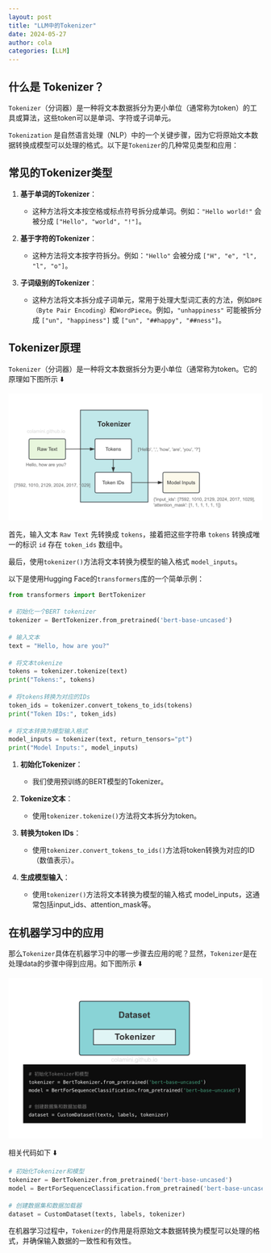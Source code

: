 ```yaml
---
layout: post
title: "LLM中的Tokenizer"
date: 2024-05-27
author: cola
categories: [LLM]
---
```


## 什么是 Tokenizer？

`Tokenizer`（分词器）是一种将文本数据拆分为更小单位（通常称为token）的工具或算法，这些token可以是单词、字符或子词单元。

`Tokenization` 是自然语言处理（NLP）中的一个关键步骤，因为它将原始文本数据转换成模型可以处理的格式。以下是`Tokenizer`的几种常见类型和应用：

## 常见的Tokenizer类型

1. **基于单词的Tokenizer**：
   - 这种方法将文本按空格或标点符号拆分成单词。例如：`"Hello world!"` 会被分成 `["Hello", "world", "!"]`。
   
2. **基于字符的Tokenizer**：
   - 这种方法将文本按字符拆分。例如：`"Hello"` 会被分成 `["H", "e", "l", "l", "o"]`。
   
3. **子词级别的Tokenizer**：
   - 这种方法将文本拆分成子词单元，常用于处理大型词汇表的方法，例如`BPE（Byte Pair Encoding）`和`WordPiece`。例如，`"unhappiness"` 可能被拆分成 `["un", "happiness"]` 或 `["un", "##happy", "##ness"]`。


## Tokenizer原理

`Tokenizer`（分词器）是一种将文本数据拆分为更小单位（通常称为token。它的原理如下图所示 ⬇️

<img src="/assets/imgs/ai/llm/tokenizer-1.png" />

首先，输入文本 `Raw Text` 先转换成 `tokens`，接着把这些字符串 `tokens` 转换成唯一的标识 `id` 存在 `token_ids` 数组中。

最后，使用`tokenizer()`方法将文本转换为模型的输入格式 `model_inputs`。

以下是使用Hugging Face的`transformers`库的一个简单示例：

```python
from transformers import BertTokenizer

# 初始化一个BERT tokenizer
tokenizer = BertTokenizer.from_pretrained('bert-base-uncased')

# 输入文本
text = "Hello, how are you?"

# 将文本tokenize
tokens = tokenizer.tokenize(text)
print("Tokens:", tokens)

# 将tokens转换为对应的IDs
token_ids = tokenizer.convert_tokens_to_ids(tokens)
print("Token IDs:", token_ids)

# 将文本转换为模型输入格式
model_inputs = tokenizer(text, return_tensors="pt")
print("Model Inputs:", model_inputs)
```

1. **初始化Tokenizer**：
   - 我们使用预训练的BERT模型的Tokenizer。

2. **Tokenize文本**：
   - 使用`tokenizer.tokenize()`方法将文本拆分为token。

3. **转换为token IDs**：
   - 使用`tokenizer.convert_tokens_to_ids()`方法将token转换为对应的ID（数值表示）。

4. **生成模型输入**：
   - 使用`tokenizer()`方法将文本转换为模型的输入格式 model_inputs，这通常包括input_ids、attention_mask等。



## 在机器学习中的应用

那么`Tokenizer`具体在机器学习中的哪一步骤去应用的呢？显然，`Tokenizer`是在处理data的步骤中得到应用。如下图所示 ⬇️

<img src="/assets/imgs/ai/llm/tokenizer-2.png" />

相关代码如下 ⬇️
```python
# 初始化Tokenizer和模型
tokenizer = BertTokenizer.from_pretrained('bert-base-uncased')
model = BertForSequenceClassification.from_pretrained('bert-base-uncased')

# 创建数据集和数据加载器
dataset = CustomDataset(texts, labels, tokenizer)
```


在机器学习过程中，`Tokenizer`的作用是将原始文本数据转换为模型可以处理的格式，并确保输入数据的一致性和有效性。